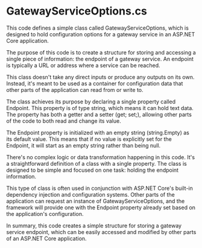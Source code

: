 # GatewayServiceOptions.cs

This code defines a simple class called GatewayServiceOptions, which is designed to hold configuration options for a gateway service in an ASP.NET Core application.

The purpose of this code is to create a structure for storing and accessing a single piece of information: the endpoint of a gateway service. An endpoint is typically a URL or address where a service can be reached.

This class doesn't take any direct inputs or produce any outputs on its own. Instead, it's meant to be used as a container for configuration data that other parts of the application can read from or write to.

The class achieves its purpose by declaring a single property called Endpoint. This property is of type string, which means it can hold text data. The property has both a getter and a setter (get; set;), allowing other parts of the code to both read and change its value.

The Endpoint property is initialized with an empty string (string.Empty) as its default value. This means that if no value is explicitly set for the Endpoint, it will start as an empty string rather than being null.

There's no complex logic or data transformation happening in this code. It's a straightforward definition of a class with a single property. The class is designed to be simple and focused on one task: holding the endpoint information.

This type of class is often used in conjunction with ASP.NET Core's built-in dependency injection and configuration systems. Other parts of the application can request an instance of GatewayServiceOptions, and the framework will provide one with the Endpoint property already set based on the application's configuration.

In summary, this code creates a simple structure for storing a gateway service endpoint, which can be easily accessed and modified by other parts of an ASP.NET Core application.